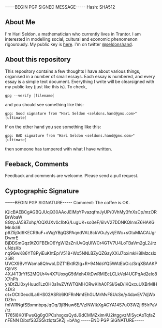 -----BEGIN PGP SIGNED MESSAGE-----
Hash: SHA512

## About Me

I'm Hari Seldon, a mathematician who currently lives in Trantor. I am interested in modelling social, cultural and economic phenomenon rigourously. My public key is [here](http://pgp.mit.edu/pks/lookup?op=get&search=0x832960FBDACEA7E6). I'm on twitter [@seldonshand](https://twitter.com/seldonshand).

## About this repository

This repository contains a few thoughts I have about various things, organised in a number of small essays. Each essay is numbered, and every essay is a simple text document. Everything I write will be clearsigned with my public key (just like this is). To check, 

```
gpg --verify [filename]
```
and you should see something like this:

```
gpg: Good signature from "Hari Seldon <seldons.hand@gmx.com>" [ultimate]
```
If on the other hand you see something like this:

```
gpg: BAD signature from "Hari Seldon <seldons.hand@gmx.com>" [ultimate]
```
then someone has tampered with what I have written. 

## Feeback, Comments

Feedback and comments are welcome. Please send a pull request. 

## Cyptographic Signature


-----BEGIN PGP SIGNATURE-----
Comment: The coffee is OK.

iQIcBAEBCgAGBQJUqQ30AAoJEIMpYPvazqfmJyUP/0VhMy3fnXsCp/mzORBrWoaW
8GzpJA58Zohp/OQXUXv0c1btG/LugUK+so0eF/6IvV27DDNKQInmZ6HAKGMn4di6
p9Z5j0d9KECR9uF+xWgYBgQSPAqndVAL8ckVOu/yv/jEWc+sGtuMlACAUgrDwnrE
BjDDSmGqz9tZOFBEkO6YgWI2sZniUvQqUIWCr4GTV7U4LoTBaVm2gL2JrzuNdsXb
nq9GwK86YT8PyiEuKhtEp/V518+Wx5NNLBZyQZGayXXiJ7bximkH8lMzcslxz5IR
UVCX9BvYWama8QhwoLDZT1EktR2Ig+R+94NdsYQ5WAtEbOic/SrqXBAAKPCjliVS
4XJ4T3rYfS2MQUr4v4X7UoxgG5tMeh4XtDwRMlEcLCLkVel4UCPqAd2eIo8X7hPh
yhDtZLl0xyHuud1LzOH0a1wZVtWTQMHORwKihA0FSl/GeD/lKQxcuUXBrMIH4D/3
ot+OCtI0eodILa6HS02ASRi/6KtFRnNmfEhGUMrMvF8UcSe/y4davEV7djWoDZhn
fnIWRNgfSBxmnbpqJqOq/3jRNuw6E/VzINWIkXgACYA14S7uO3WZjI65IrPaV/rz
T765l8K01FwsQg0gOPCshxgxsQydJ9dCMMZxim4U2ktggvzMISycAoTqfaZnFENN
DibxfS3ZG5kzlqta5KZj
=bAhg
-----END PGP SIGNATURE-----
